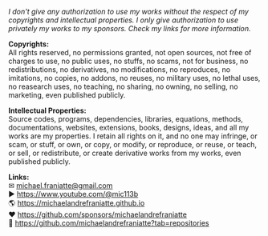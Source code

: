 ﻿  
*I don't give any authorization to use my works without the respect of my copyrights and intellectual properties. I only give authorization to use privately my works to my sponsors. Check my links for more information.*  
  
**Copyrights:**  
All rights reserved, no permissions granted, not open sources, not free of charges to use, no public uses, no stuffs, no scams, not for business, no redistributions, no derivatives, no modifications, no reproduces, no imitations, no copies, no addons, no reuses, no military uses, no lethal uses, no reasearch uses, no teaching, no sharing, no owning, no selling, no marketing, even published publicly.  
  
**Intellectual Properties:**  
Source codes, programs, dependencies, libraries, equations, methods, documentations, websites, extensions, books, designs, ideas, and all my works are my properties. I retain all rights on it, and no one may infringe, or scam, or stuff, or own, or copy, or modify, or reproduce, or reuse, or teach, or sell, or redistribute, or create derivative works from my works, even published publicly.  
  
**Links:**  
✉ michael.franiatte@gmail.com  
▶︎ https://www.youtube.com/@mic113b  
🌎 https://michaelandrefraniatte.github.io  
❤️ https://github.com/sponsors/michaelandrefraniatte  
📜 https://github.com/michaelandrefraniatte?tab=repositories  
  